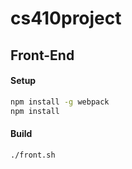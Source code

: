 # cs410project
## Front-End
#### Setup
```sh
npm install -g webpack
npm install
```
#### Build
```sh
./front.sh
```
